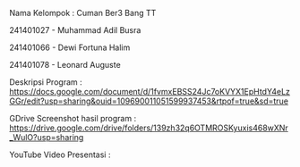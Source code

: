 Nama Kelompok : Cuman Ber3 Bang TT

241401027 - Muhammad Adil Busra

241401066 - Dewi Fortuna Halim

241401078 - Leonard Auguste

Deskripsi Program : https://docs.google.com/document/d/1fvmxEBSS24Jc7oKVYX1EpHtdY4eLzGGr/edit?usp=sharing&ouid=109690011051599937453&rtpof=true&sd=true

GDrive Screenshot hasil program : https://drive.google.com/drive/folders/139zh32q6OTMROSKyuxis468wXNr_WulO?usp=sharing

YouTube Video Presentasi :
